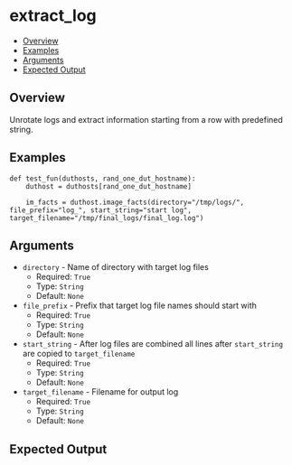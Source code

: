 # extract_log

- [Overview](#overview)
- [Examples](#examples)
- [Arguments](#arguments)
- [Expected Output](#expected-output)

## Overview
Unrotate logs and extract information starting from a row with predefined string.

## Examples
```
def test_fun(duthosts, rand_one_dut_hostname):
    duthost = duthosts[rand_one_dut_hostname]

    im_facts = duthost.image_facts(directory="/tmp/logs/", file_prefix="log_", start_string="start log", target_filename="/tmp/final_logs/final_log.log")
```

## Arguments
- `directory` - Name of directory with target log files
    - Required: `True`
    - Type: `String`
    - Default: `None`
- `file_prefix` - Prefix that target log file names should start with
    - Required: `True`
    - Type: `String`
    - Default: `None`
- `start_string` - After log files are combined all lines after `start_string` are copied to `target_filename`
    - Required: `True`
    - Type: `String`
    - Default: `None`
- `target_filename` - Filename for output log
    - Required: `True`
    - Type: `String`
    - Default: `None`



## Expected Output